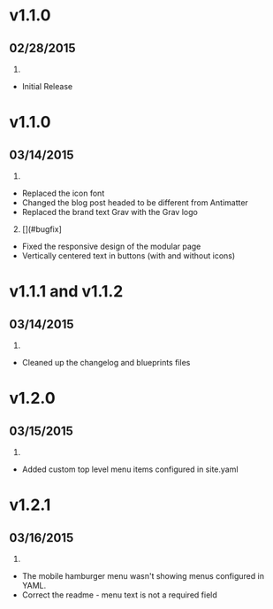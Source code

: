 # v1.1.0
## 02/28/2015

1. [](#new)
  * Initial Release


# v1.1.0
## 03/14/2015

1. [](#improved)
  * Replaced the icon font
  * Changed the blog post headed to be different from Antimatter
  * Replaced the brand text Grav with the Grav logo
2. [](#bugfix]
  * Fixed the responsive design of the modular page
  * Vertically centered text in buttons (with and without icons)


# v1.1.1 and v1.1.2
## 03/14/2015

1. [](#improved)
  * Cleaned up the changelog and blueprints files


# v1.2.0
## 03/15/2015

1. [](#new)
  * Added custom top level menu items configured in site.yaml

# v1.2.1
## 03/16/2015

1. [](#bugfix)
  * The mobile hamburger menu wasn't showing menus configured in YAML.
  * Correct the readme - menu text is not a required field

